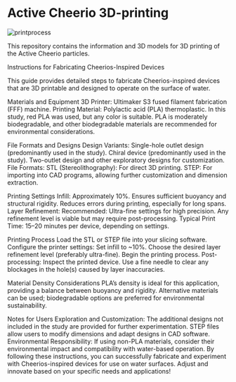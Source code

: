 # Active Cheerio 3D-printing
![printprocess](https://github.com/user-attachments/assets/07f0eeb4-acfe-40e5-a2db-4edd8781d27b)

This repository contains the information and 3D models for 3D printing of the Active Cheerio particles. 

Instructions for Fabricating Cheerios-Inspired Devices

This guide provides detailed steps to fabricate Cheerios-inspired devices that are 3D printable and designed to operate on the surface of water.

Materials and Equipment
3D Printer: Ultimaker S3 fused filament fabrication (FFF) machine. Printing Material: Polylactic acid (PLA) thermoplastic. In this study, red PLA was used, but any color is suitable. PLA is moderately biodegradable, and other biodegradable materials are recommended for environmental considerations.

File Formats and Designs
Design Variants: Single-hole outlet design (predominantly used in the study). Chiral device (predominantly used in the study). Two-outlet design and other exploratory designs for customization. File Formats: STL (Stereolithography): For direct 3D printing. STEP: For importing into CAD programs, allowing further customization and dimension extraction.

Printing Settings
Infill: Approximately 10%. Ensures sufficient buoyancy and structural rigidity. Reduces errors during printing, especially for long spans. Layer Refinement: Recommended: Ultra-fine settings for high precision. Any refinement level is viable but may require post-processing. Typical Print Time: 15–20 minutes per device, depending on settings.

Printing Process
Load the STL or STEP file into your slicing software. Configure the printer settings: Set infill to ~10%. Choose the desired layer refinement level (preferably ultra-fine). Begin the printing process. Post-processing: Inspect the printed device. Use a fine needle to clear any blockages in the hole(s) caused by layer inaccuracies.

Material Density Considerations
PLA’s density is ideal for this application, providing a balance between buoyancy and rigidity. Alternative materials can be used; biodegradable options are preferred for environmental sustainability.

Notes for Users
Exploration and Customization: The additional designs not included in the study are provided for further experimentation. STEP files allow users to modify dimensions and adapt designs in CAD software. Environmental Responsibility: If using non-PLA materials, consider their environmental impact and compatibility with water-based operation. By following these instructions, you can successfully fabricate and experiment with Cheerios-inspired devices for use on water surfaces. Adjust and innovate based on your specific needs and applications!

